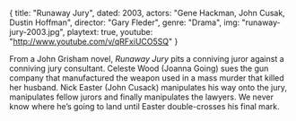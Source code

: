 {
  title: "Runaway Jury",
  dated: 2003,
  actors: "Gene Hackman, John Cusak, Dustin Hoffman",
  director: "Gary Fleder",
  genre: "Drama",
  img: "runaway-jury-2003.jpg",
  playtext: true,
  youtube: "http://www.youtube.com/v/qRFxiUCO5SQ"
}

From a John Grisham novel, _Runaway Jury_ pits a conniving juror against a conniving jury consultant. Celeste Wood (Joanna Going) sues the gun company that manufactured the weapon used in a mass murder that killed her husband. Nick Easter (John Cusack) manipulates his way onto the jury, manipulates fellow jurors and finally manipulates the lawyers. We never know where he’s going to land until Easter double-crosses his final mark. 